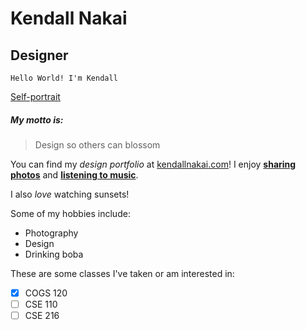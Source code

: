 # Kendall Nakai
## Designer

`Hello World! I'm Kendall`

[Self-portrait](https://kendallnakai.com/img/me.jpg)

##### My motto is:
> Design so others can blossom 

You can find my *design portfolio* at [kendallnakai.com](https://kendallnakai.com/)!
I enjoy **[sharing photos](https://instagram.com/kendallnakai)** and **[listening to music](https://soundcloud.com/kendallnakai)**.  

I also *love* watching sunsets!
[](sunset.jpeg)

Some of my hobbies include:
- Photography 
- Design 
- Drinking boba 

These are some classes I've taken or am interested in:
- [x] COGS 120
- [ ] CSE 110
- [ ] CSE 216

